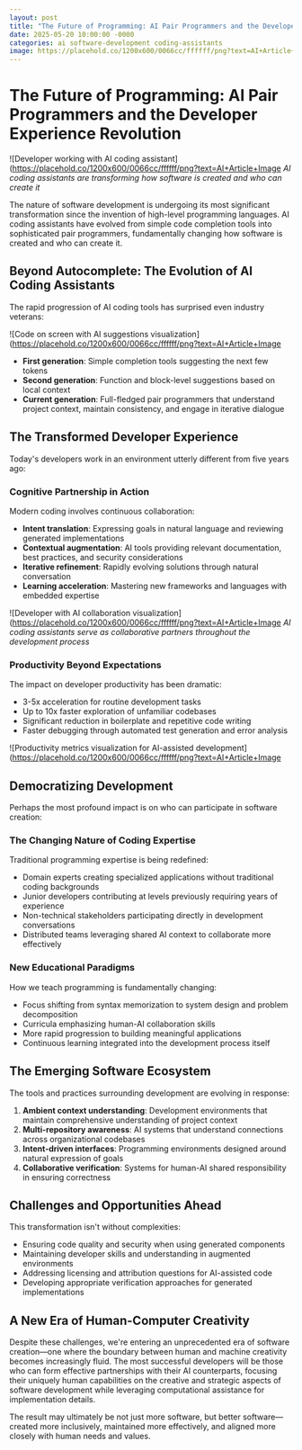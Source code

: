 ```yaml
---
layout: post
title: "The Future of Programming: AI Pair Programmers and the Developer Experience Revolution"
date: 2025-05-20 10:00:00 -0000
categories: ai software-development coding-assistants
image: https://placehold.co/1200x600/0066cc/ffffff/png?text=AI+Article+Image
---
```


# The Future of Programming: AI Pair Programmers and the Developer Experience Revolution

![Developer working with AI coding assistant](https://placehold.co/1200x600/0066cc/ffffff/png?text=AI+Article+Image
*AI coding assistants are transforming how software is created and who can create it*

The nature of software development is undergoing its most significant transformation since the invention of high-level programming languages. AI coding assistants have evolved from simple code completion tools into sophisticated pair programmers, fundamentally changing how software is created and who can create it.

## Beyond Autocomplete: The Evolution of AI Coding Assistants

The rapid progression of AI coding tools has surprised even industry veterans:

![Code on screen with AI suggestions visualization](https://placehold.co/1200x600/0066cc/ffffff/png?text=AI+Article+Image

- **First generation**: Simple completion tools suggesting the next few tokens
- **Second generation**: Function and block-level suggestions based on local context
- **Current generation**: Full-fledged pair programmers that understand project context, maintain consistency, and engage in iterative dialogue

## The Transformed Developer Experience

Today's developers work in an environment utterly different from five years ago:

### Cognitive Partnership in Action

Modern coding involves continuous collaboration:

- **Intent translation**: Expressing goals in natural language and reviewing generated implementations
- **Contextual augmentation**: AI tools providing relevant documentation, best practices, and security considerations
- **Iterative refinement**: Rapidly evolving solutions through natural conversation
- **Learning acceleration**: Mastering new frameworks and languages with embedded expertise

![Developer with AI collaboration visualization](https://placehold.co/1200x600/0066cc/ffffff/png?text=AI+Article+Image
*AI coding assistants serve as collaborative partners throughout the development process*

### Productivity Beyond Expectations

The impact on developer productivity has been dramatic:
- 3-5x acceleration for routine development tasks
- Up to 10x faster exploration of unfamiliar codebases
- Significant reduction in boilerplate and repetitive code writing
- Faster debugging through automated test generation and error analysis

![Productivity metrics visualization for AI-assisted development](https://placehold.co/1200x600/0066cc/ffffff/png?text=AI+Article+Image

## Democratizing Development

Perhaps the most profound impact is on who can participate in software creation:

### The Changing Nature of Coding Expertise

Traditional programming expertise is being redefined:
- Domain experts creating specialized applications without traditional coding backgrounds
- Junior developers contributing at levels previously requiring years of experience
- Non-technical stakeholders participating directly in development conversations
- Distributed teams leveraging shared AI context to collaborate more effectively

### New Educational Paradigms

How we teach programming is fundamentally changing:
- Focus shifting from syntax memorization to system design and problem decomposition
- Curricula emphasizing human-AI collaboration skills
- More rapid progression to building meaningful applications
- Continuous learning integrated into the development process itself

## The Emerging Software Ecosystem

The tools and practices surrounding development are evolving in response:

1. **Ambient context understanding**: Development environments that maintain comprehensive understanding of project context
2. **Multi-repository awareness**: AI systems that understand connections across organizational codebases
3. **Intent-driven interfaces**: Programming environments designed around natural expression of goals
4. **Collaborative verification**: Systems for human-AI shared responsibility in ensuring correctness

## Challenges and Opportunities Ahead

This transformation isn't without complexities:

- Ensuring code quality and security when using generated components
- Maintaining developer skills and understanding in augmented environments
- Addressing licensing and attribution questions for AI-assisted code
- Developing appropriate verification approaches for generated implementations

## A New Era of Human-Computer Creativity

Despite these challenges, we're entering an unprecedented era of software creation—one where the boundary between human and machine creativity becomes increasingly fluid. The most successful developers will be those who can form effective partnerships with their AI counterparts, focusing their uniquely human capabilities on the creative and strategic aspects of software development while leveraging computational assistance for implementation details.

The result may ultimately be not just more software, but better software—created more inclusively, maintained more effectively, and aligned more closely with human needs and values.
